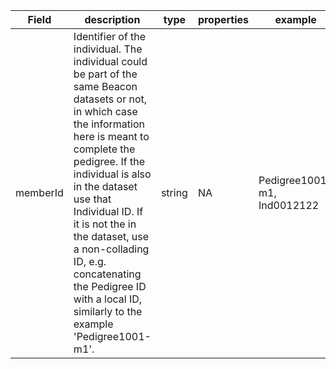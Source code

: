 |Field | description | type | properties | example | enum|
| ---| ---| ---| ---| ---| --- |
| memberId | Identifier of the individual. The individual could be part of the same Beacon datasets or not, in which case the information here is meant to complete the pedigree. If the individual is also in the dataset use that Individual ID. If it is not the in the dataset, use a non-collading ID, e.g. concatenating the Pedigree ID with a local ID, similarly to the example 'Pedigree1001-m1'. | string | NA | Pedigree1001-m1, Ind0012122 | NA|

